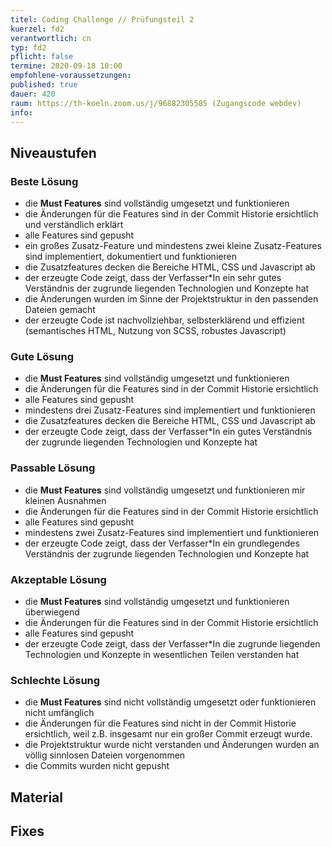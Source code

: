```yaml
---
titel: Coding Challenge // Prüfungsteil 2
kuerzel: fd2
verantwortlich: cn
typ: fd2
pflicht: false
termine: 2020-09-18 10:00
empfohlene-voraussetzungen: 
published: true
dauer: 420
raum: https://th-koeln.zoom.us/j/96882305585 (Zugangscode webdev)
info: 
---
```



## Niveaustufen

### Beste Lösung
- die **Must Features** sind vollständig umgesetzt und funktionieren
- die Änderungen für die Features sind in der Commit Historie ersichtlich und verständlich erklärt
- alle Features sind gepusht
- ein großes Zusatz-Feature und mindestens zwei kleine Zusatz-Features sind implementiert, dokumentiert und funktionieren
- die Zusatzfeatures decken die Bereiche HTML, CSS und Javascript ab
- der erzeugte Code zeigt, dass der Verfasser\*In ein sehr gutes Verständnis der zugrunde liegenden Technologien und Konzepte hat 
- die Änderungen wurden im Sinne der Projektstruktur in den passenden Dateien gemacht
- der erzeugte Code ist nachvollziehbar, selbsterklärend und effizient (semantisches HTML, Nutzung von SCSS, robustes Javascript)

### Gute Lösung
- die **Must Features** sind vollständig umgesetzt und funktionieren
- die Änderungen für die Features sind in der Commit Historie ersichtlich
- alle Features sind gepusht
- mindestens drei Zusatz-Features sind implementiert und funktionieren
- die Zusatzfeatures decken die Bereiche HTML, CSS und Javascript ab
- der erzeugte Code zeigt, dass der Verfasser\*In ein gutes Verständnis der zugrunde liegenden Technologien und Konzepte hat

### Passable Lösung
- die **Must Features** sind vollständig umgesetzt und funktionieren mir kleinen Ausnahmen
- die Änderungen für die Features sind in der Commit Historie ersichtlich
- alle Features sind gepusht
- mindestens zwei Zusatz-Features sind implementiert und funktionieren
- der erzeugte Code zeigt, dass der Verfasser\*In ein grundlegendes Verständnis der zugrunde liegenden Technologien und Konzepte hat

### Akzeptable Lösung
- die **Must Features** sind vollständig umgesetzt und funktionieren überwiegend
- die Änderungen für die Features sind in der Commit Historie ersichtlich
- alle Features sind gepusht
- der erzeugte Code zeigt, dass der Verfasser\*In die zugrunde liegenden Technologien und Konzepte in wesentlichen Teilen verstanden hat

### Schlechte Lösung
- die **Must Features** sind nicht vollständig umgesetzt oder funktionieren nicht umfänglich
- die Änderungen für die Features sind nicht in der Commit Historie ersichtlich, weil z.B. insgesamt nur ein großer Commit erzeugt wurde.
- die Projektstruktur wurde nicht verstanden und Änderungen wurden an völlig sinnlosen Dateien vorgenommen
- die Commits wurden nicht gepusht

## Material

## Fixes

